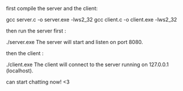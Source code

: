 first compile the server and the client:

gcc server.c -o server.exe -lws2_32
gcc client.c -o client.exe -lws2_32

then run the server first :

./server.exe
The server will start and listen on port 8080.

then the client :

./client.exe
The client will connect to the server running on 127.0.0.1 (localhost).

can start chatting now! <3



